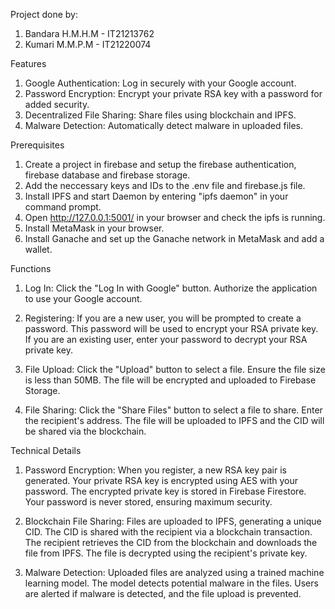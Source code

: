 Project done by:
  1. Bandara H.M.H.M - IT21213762
  2. Kumari M.M.P.M - IT21220074

Features
  1. Google Authentication: Log in securely with your Google account.
  2. Password Encryption: Encrypt your private RSA key with a password for added security.
  3. Decentralized File Sharing: Share files using blockchain and IPFS.
  4. Malware Detection: Automatically detect malware in uploaded files.

Prerequisites
  1. Create a project in firebase and setup the firebase authentication, firebase database and firebase storage.
  2. Add the neccessary keys and IDs to the .env file and firebase.js file.
  3. Install IPFS and start Daemon by entering "ipfs daemon" in your command prompt.
  4. Open http://127.0.0.1:5001/ in your browser and check the ipfs is running.
  5. Install MetaMask in your browser.
  6. Install Ganache and set up the Ganache network in MetaMask and add a wallet.

Functions
  1. Log In:
    Click the "Log In with Google" button.
    Authorize the application to use your Google account.

  2. Registering:
    If you are a new user, you will be prompted to create a password.
    This password will be used to encrypt your RSA private key.
    If you are an existing user, enter your password to decrypt your RSA private key.

  3. File Upload:
    Click the "Upload" button to select a file.
    Ensure the file size is less than 50MB.
    The file will be encrypted and uploaded to Firebase Storage.

  4. File Sharing:
    Click the "Share Files" button to select a file to share.
    Enter the recipient's address.
    The file will be uploaded to IPFS and the CID will be shared via the blockchain.

Technical Details
  1. Password Encryption:
    When you register, a new RSA key pair is generated.
    Your private RSA key is encrypted using AES with your password.
    The encrypted private key is stored in Firebase Firestore.
    Your password is never stored, ensuring maximum security.
  
  2. Blockchain File Sharing:
    Files are uploaded to IPFS, generating a unique CID.
    The CID is shared with the recipient via a blockchain transaction.
    The recipient retrieves the CID from the blockchain and downloads the file from IPFS.
    The file is decrypted using the recipient's private key.
  
  3. Malware Detection:
    Uploaded files are analyzed using a trained machine learning model.
    The model detects potential malware in the files.
    Users are alerted if malware is detected, and the file upload is prevented.
